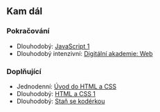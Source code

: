 ## Kam dál

### Pokračování

<!-- - Jednodenní: [Úvod do programování 2: JavaScript](https://www.czechitas.cz/kurzy/uvod-do-programovani-2-javascript) (_zatím nevypsaný_) -->

- Dlouhodobý: [JavaScript 1](https://www.czechitas.cz/kurzy/javascript-1)
- Dlouhodobý intenzivní: [Digitální akademie: Web](https://www.czechitas.cz/kurzy/digitalni-akademie-web)

### Doplňující

- Jednodenní: [Úvod do HTML a CSS](https://www.czechitas.cz/kurzy/uvod-do-html-a-css)
- Dlouhodobý: [HTML a CSS 1](https://www.czechitas.cz/kurzy/html-a-css-1)
- Dlouhodobý: [Staň se kodérkou](https://www.czechitas.cz/kurzy/stan-se-koderkou)
